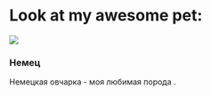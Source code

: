 <!DOCTYPE HTML>
<html>
 <body>
  <h1>Look at my awesome pet:</h1>
  <img class="picture"  src="https://litbro.ru/wp-content/uploads/2019/07/Uhod-za-nemetskoj-ovcharkoj-10.jpg">
  <div name="about">
      <h3>Немец</h3>
                <p data-type="description">Немецкая овчарка - моя любимая  порода .</p>

  </div>
 </body>
</html>
